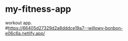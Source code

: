 # my-fitness-app
workout app.        
#https://66405d27329d2a8dddce19a7--willowy-bonbon-e06c6a.netlify.app/